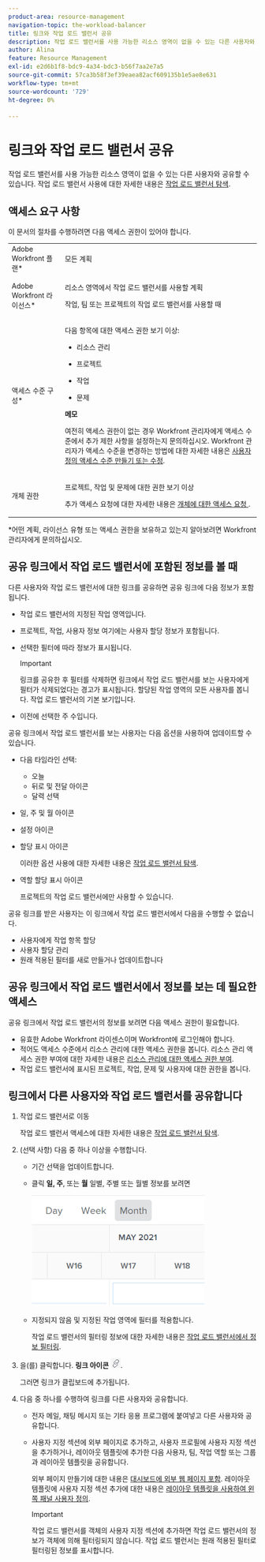 ```yaml
---
product-area: resource-management
navigation-topic: the-workload-balancer
title: 링크와 작업 로드 밸런서 공유
description: 작업 로드 밸런서를 사용 가능한 리소스 영역이 없을 수 있는 다른 사용자와 공유할 수 있습니다. 작업 로드 밸런서 사용에 대한 자세한 내용은 작업 로드 밸런서 탐색 을 참조하십시오.
author: Alina
feature: Resource Management
exl-id: e2d6b1f8-bdc9-4a34-bdc3-b56f7aa2e7a5
source-git-commit: 57ca3b58f3ef39eaea82acf609135b1e5ae8e631
workflow-type: tm+mt
source-wordcount: '729'
ht-degree: 0%

---
```


# 링크와 작업 로드 밸런서 공유

작업 로드 밸런서를 사용 가능한 리소스 영역이 없을 수 있는 다른 사용자와 공유할 수 있습니다. 작업 로드 밸런서 사용에 대한 자세한 내용은 [작업 로드 밸런서 탐색](../../resource-mgmt/workload-balancer/navigate-the-workload-balancer.md).

## 액세스 요구 사항

이 문서의 절차를 수행하려면 다음 액세스 권한이 있어야 합니다.

<table style="table-layout:auto"> 
 <col> 
 <col> 
 <tbody> 
  <tr> 
   <td role="rowheader">Adobe Workfront 플랜*</td> 
   <td> <p>모든 계획</p> </td> 
  </tr> 
  <tr> 
   <td role="rowheader">Adobe Workfront 라이선스*</td> 
   <td> <p>리소스 영역에서 작업 로드 밸런서를 사용할 계획</p>
   <p>작업, 팀 또는 프로젝트의 작업 로드 밸런서를 사용할 때</p> </td> 
  </tr> 
  <tr> 
   <td role="rowheader">액세스 수준 구성*</td> 
   <td> <p>다음 항목에 대한 액세스 권한 보기 이상:</p> 
    <ul> 
     <li> <p>리소스 관리</p> </li> 
     <li> <p>프로젝트</p> </li> 
     <li> <p>작업</p> </li> 
     <li> <p>문제</p> </li> 
    </ul> <p><b>메모</b>

여전히 액세스 권한이 없는 경우 Workfront 관리자에게 액세스 수준에서 추가 제한 사항을 설정하는지 문의하십시오. Workfront 관리자가 액세스 수준을 변경하는 방법에 대한 자세한 내용은 <a href="../../administration-and-setup/add-users/configure-and-grant-access/create-modify-access-levels.md" class="MCXref xref">사용자 정의 액세스 수준 만들기 또는 수정</a>.</p> </td>
</tr> 
  <tr> 
   <td role="rowheader">개체 권한</td> 
   <td> <p>프로젝트, 작업 및 문제에 대한 권한 보기 이상 </p> <p>추가 액세스 요청에 대한 자세한 내용은 <a href="../../workfront-basics/grant-and-request-access-to-objects/request-access.md" class="MCXref xref">개체에 대한 액세스 요청 </a>.</p> </td> 
  </tr> 
 </tbody> 
</table>

&#42;어떤 계획, 라이선스 유형 또는 액세스 권한을 보유하고 있는지 알아보려면 Workfront 관리자에게 문의하십시오.

## 공유 링크에서 작업 로드 밸런서에 포함된 정보를 볼 때

다른 사용자와 작업 로드 밸런서에 대한 링크를 공유하면 공유 링크에 다음 정보가 포함됩니다.

* 작업 로드 밸런서의 지정된 작업 영역입니다.
* 프로젝트, 작업, 사용자 정보 여기에는 사용자 할당 정보가 포함됩니다.
* 선택한 필터에 따라 정보가 표시됩니다.

   >[!IMPORTANT]
   >
   >링크를 공유한 후 필터를 삭제하면 링크에서 작업 로드 밸런서를 보는 사용자에게 필터가 삭제되었다는 경고가 표시됩니다. 할당된 작업 영역의 모든 사용자를 봅니다. 작업 로드 밸런서의 기본 보기입니다.

* 이전에 선택한 주 수입니다.

공유 링크에서 작업 로드 밸런서를 보는 사용자는 다음 옵션을 사용하여 업데이트할 수 있습니다.

* 다음 타임라인 선택:

   * 오늘
   * 뒤로 및 전달 아이콘
   * 달력 선택

* 일, 주 및 월 아이콘
* 설정 아이콘
* 할당 표시 아이콘

   이러한 옵션 사용에 대한 자세한 내용은 [작업 로드 밸런서 탐색](../../resource-mgmt/workload-balancer/navigate-the-workload-balancer.md).

* 역할 할당 표시 아이콘

   프로젝트의 작업 로드 밸런서에만 사용할 수 있습니다.

공유 링크를 받은 사용자는 이 링크에서 작업 로드 밸런서에서 다음을 수행할 수 없습니다.

* 사용자에게 작업 항목 할당
* 사용자 할당 관리
* 원래 적용된 필터를 새로 만들거나 업데이트합니다

## 공유 링크에서 작업 로드 밸런서에서 정보를 보는 데 필요한 액세스

공유 링크에서 작업 로드 밸런서의 정보를 보려면 다음 액세스 권한이 필요합니다.

* 유효한 Adobe Workfront 라이센스이며 Workfront에 로그인해야 합니다.
* 적어도 액세스 수준에서 리소스 관리에 대한 액세스 권한을 봅니다. 리소스 관리 액세스 권한 부여에 대한 자세한 내용은 [리소스 관리에 대한 액세스 권한 부여](../../administration-and-setup/add-users/configure-and-grant-access/grant-access-resource-management.md).
* 작업 로드 밸런서에 표시된 프로젝트, 작업, 문제 및 사용자에 대한 권한을 봅니다.

## 링크에서 다른 사용자와 작업 로드 밸런서를 공유합니다

1. 작업 로드 밸런서로 이동

   작업 로드 밸런서 액세스에 대한 자세한 내용은 [작업 로드 밸런서 탐색](../../resource-mgmt/workload-balancer/navigate-the-workload-balancer.md).

1. (선택 사항) 다음 중 하나 이상을 수행합니다.

   * 기간 선택을 업데이트합니다.
   * 클릭 **일, 주**, 또는 **월** 일별, 주별 또는 월별 정보를 보려면

      ![](assets/month-icon-on-toolbar-selected-wb-350x226.png)

   * 지정되지 않음 및 지정된 작업 영역에 필터를 적용합니다.

      작업 로드 밸런서의 필터링 정보에 대한 자세한 내용은 [작업 로드 밸런서에서 정보 필터링](../../resource-mgmt/workload-balancer/filter-information-workload-balancer.md).

1. 을(를) 클릭합니다. **링크 아이콘** ![](assets/wb-shearable-link-icon-small.png).

   그러면 링크가 클립보드에 추가됩니다.

1. 다음 중 하나를 수행하여 링크를 다른 사용자와 공유합니다.

   * 전자 메일, 채팅 메시지 또는 기타 응용 프로그램에 붙여넣고 다른 사용자와 공유합니다.
   * 사용자 지정 섹션에 외부 페이지로 추가하고, 사용자 프로필에 사용자 지정 섹션을 추가하거나, 레이아웃 템플릿에 추가한 다음 사용자, 팀, 작업 역할 또는 그룹과 레이아웃 템플릿을 공유합니다.

      외부 페이지 만들기에 대한 내용은 [대시보드에 외부 웹 페이지 포함](../../reports-and-dashboards/dashboards/creating-and-managing-dashboards/embed-external-web-page-dashboard.md). 레이아웃 템플릿에 사용자 지정 섹션 추가에 대한 내용은 [레이아웃 템플릿을 사용하여 왼쪽 패널 사용자 정의](../../administration-and-setup/customize-workfront/use-layout-templates/customize-left-panel.md).

      >[!IMPORTANT]
      >
      >작업 로드 밸런서를 객체의 사용자 지정 섹션에 추가하면 작업 로드 밸런서의 정보가 객체에 의해 필터링되지 않습니다. 작업 로드 밸런서는 원래 적용된 필터로 필터링된 정보를 표시합니다.
